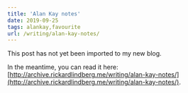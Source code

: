```yaml
---
title: 'Alan Kay notes'
date: 2019-09-25
tags: alankay,favourite
url: /writing/alan-kay-notes/
---
```


This post has not yet been imported to my new blog.

In the meantime, you can read it here: [http://archive.rickardlindberg.me/writing/alan-kay-notes/](http://archive.rickardlindberg.me/writing/alan-kay-notes/).
